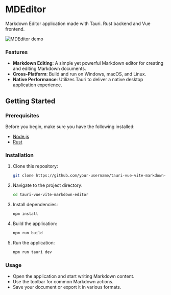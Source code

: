 # MDEditor
Markdown Editor application made with Tauri. Rust backend and Vue frontend.

![MDEditor demo](url)

### Features

- **Markdown Editing**: A simple yet powerful Markdown editor for creating and editing Markdown documents.
- **Cross-Platform**: Build and run on Windows, macOS, and Linux.
- **Native Performance**: Utilizes Tauri to deliver a native desktop application experience.

## Getting Started

### Prerequisites

Before you begin, make sure you have the following installed:

- [Node.js](https://nodejs.org/)
- [Rust](https://www.rust-lang.org/)

### Installation

1. Clone this repository:

    ```bash
    git clone https://github.com/your-username/tauri-vue-vite-markdown-editor.git
    ```

2. Navigate to the project directory:

    ```bash
    cd tauri-vue-vite-markdown-editor
    ```

3. Install dependencies:

    ```bash
    npm install
    ```

4. Build the application:

    ```bash
    npm run build
    ```

5. Run the application:

    ```bash
    npm run tauri dev
    ```

### Usage

- Open the application and start writing Markdown content.
- Use the toolbar for common Markdown actions.
- Save your document or export it in various formats.
